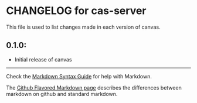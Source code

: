 # CHANGELOG for cas-server

This file is used to list changes made in each version of canvas.

## 0.1.0:

* Initial release of canvas

- - - 
Check the [Markdown Syntax Guide](http://daringfireball.net/projects/markdown/syntax) for help with Markdown.

The [Github Flavored Markdown page](http://github.github.com/github-flavored-markdown/) describes the differences between markdown on github and standard markdown.
